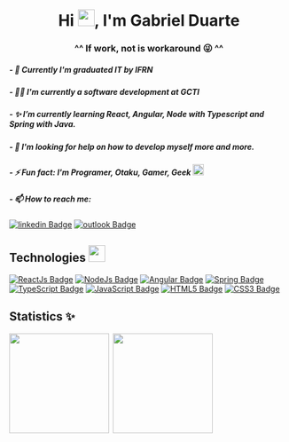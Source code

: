 <h1 align="center">Hi <img width="30px" src="https://user-images.githubusercontent.com/80539719/111225809-025f9b80-85bf-11eb-81cc-30573ea3d626.gif"/>, I'm Gabriel Duarte</h1>
<h3 align="center">^^ If work, not is workaround 😜 ^^</h3>

##### - 👤 Currently I'm graduated IT by IFRN

##### - 👨‍💻 I'm currently a software development at GCTI

##### - ✨ I’m currently learning React, Angular, Node with Typescript and Spring with Java.

##### - 🤔 I'm looking for help on how to develop myself more and more.

##### - ⚡ Fun fact: I'm Programer, Otaku, Gamer, Geek <img width="20px" src="https://user-images.githubusercontent.com/80539719/111229102-122dae80-85c4-11eb-9daf-bf2067d158f5.gif"/>

##### - 📫 How to reach me: 
[![linkedin Badge](https://img.shields.io/badge/-Gabriel_Duarte-6633cc?style=flat-square&labelColor=6633cc&logo=linkedin&logoColor=white&link=https://www.linkedin.com/in/gabrielddantas/)](https://www.linkedin.com/in/gabrielddantas/)
[![outlook Badge](https://img.shields.io/badge/-gabrielteixeiradantas@hotmail.com-6633cc?style=flat-square&logo=Gmail&logoColor=white&link=mailto:gabrielteixeiradantas@hotmail.com)](mailto:gabrielteixeiradantas@hotmail.com)

## Technologies <img width="30px" src="https://user-images.githubusercontent.com/80539719/111227696-b8c48000-85c1-11eb-87a3-9864ebb51d1c.gif"/>

[![ReactJs Badge](https://img.shields.io/badge/-ReactJs-00ECFF?logo=react&logoColor=white&style=for-the-badge)](https://img.shields.io/badge/-ReactJs-00ECFF?logo=react&logoColor=white&style=for-the-badge)
[![NodeJs Badge](https://img.shields.io/badge/-NodeJs-25BD00?logo=node.js&logoColor=white&style=for-the-badge)](https://img.shields.io/badge/-NodeJs-25BD00?logo=node.js&logoColor=white&style=for-the-badge)
[![Angular Badge](https://img.shields.io/badge/-Angular-F10000?logo=angular&logoColor=white&style=for-the-badge)](https://img.shields.io/badge/-Angular-00ECFF?logo=angular&logoColor=white&style=for-the-badge)
[![Spring Badge](https://img.shields.io/badge/-Spring-25BD00?logo=spring&logoColor=white&style=for-the-badge)](https://img.shields.io/badge/-Spring-25BD00?logo=Spring&logoColor=white&style=for-the-badge)
[![TypeScript Badge](https://img.shields.io/badge/-typescript-blue?textColor=white&logo=typescript&logoColor=white&style=for-the-badge)](https://img.shields.io/badge/-typescript-blue?textColor=white&logo=typescript&logoColor=white&style=for-the-badge)
[![JavaScript Badge](https://img.shields.io/badge/-Javascript-yellow?textColor=white&logo=javascript&logoColor=white&style=for-the-badge)](https://img.shields.io/badge/-Javascript-yellow?textColor=white&logo=javascript&logoColor=white&style=for-the-badge)
[![HTML5 Badge](https://img.shields.io/badge/-HTML5-orange?logo=html5&logoColor=white&style=for-the-badge)](https://img.shields.io/badge/-HTML5-orange?logo=html5&logoColor=white&style=for-the-badge)
[![CSS3 Badge](https://img.shields.io/badge/-CSS3-5188FE?logo=css3&logoColor=white&style=for-the-badge)](https://img.shields.io/badge/-CSS3-5188FE?logo=css3&logoColor=white&style=for-the-badge)

## Statistics ✨

<img height="180px" src="https://github-readme-stats.vercel.app/api?username=dantts&show_icons=true&theme=midnight-purple">&ensp;<img height="180px" src="https://github-readme-stats.vercel.app/api/top-langs/?username=dantts&layout=compact&theme=midnight-purple">
